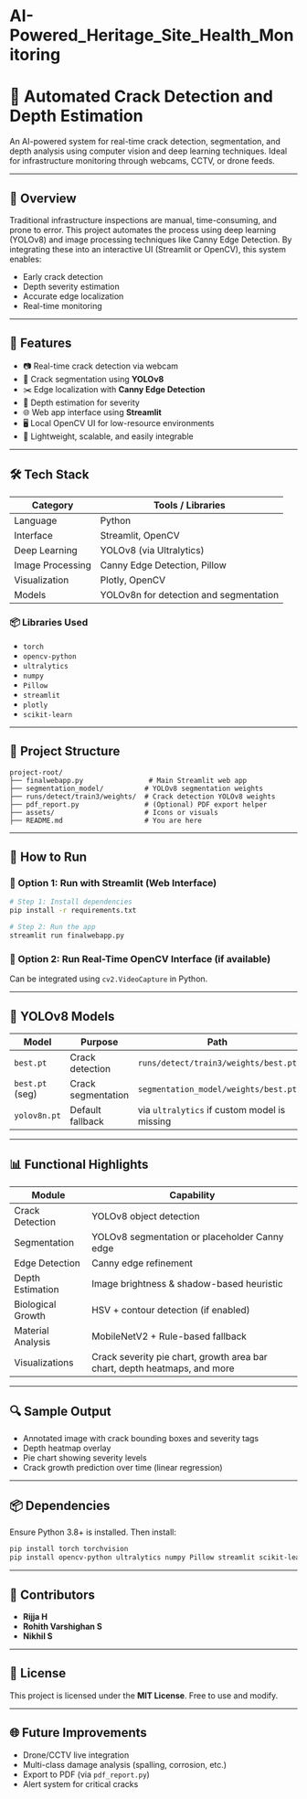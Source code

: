 # AI-Powered_Heritage_Site_Health_Monitoring

# 🚧 Automated Crack Detection and Depth Estimation

An AI-powered system for real-time crack detection, segmentation, and depth analysis using computer vision and deep learning techniques. Ideal for infrastructure monitoring through webcams, CCTV, or drone feeds.

---

## 📖 Overview

Traditional infrastructure inspections are manual, time-consuming, and prone to error. This project automates the process using deep learning (YOLOv8) and image processing techniques like Canny Edge Detection. By integrating these into an interactive UI (Streamlit or OpenCV), this system enables:

- Early crack detection
- Depth severity estimation
- Accurate edge localization
- Real-time monitoring

---

## 🚀 Features

- 📷 Real-time crack detection via webcam
- 🧠 Crack segmentation using **YOLOv8**
- ✂️ Edge localization with **Canny Edge Detection**
- 📏 Depth estimation for severity
- 🌐 Web app interface using **Streamlit**
- 🖥️ Local OpenCV UI for low-resource environments
- 🔋 Lightweight, scalable, and easily integrable

---

## 🛠️ Tech Stack

| Category        | Tools / Libraries                       |
|----------------|------------------------------------------|
| Language        | Python                                   |
| Interface       | Streamlit, OpenCV                        |
| Deep Learning   | YOLOv8 (via Ultralytics)                 |
| Image Processing| Canny Edge Detection, Pillow             |
| Visualization   | Plotly, OpenCV                           |
| Models          | YOLOv8n for detection and segmentation   |

### 📦 Libraries Used

- `torch`
- `opencv-python`
- `ultralytics`
- `numpy`
- `Pillow`
- `streamlit`
- `plotly`
- `scikit-learn`

---

## 📁 Project Structure

```
project-root/
├── finalwebapp.py                # Main Streamlit web app
├── segmentation_model/          # YOLOv8 segmentation weights
├── runs/detect/train3/weights/  # Crack detection YOLOv8 weights
├── pdf_report.py                # (Optional) PDF export helper
├── assets/                      # Icons or visuals
├── README.md                    # You are here
```

---

## 🧪 How to Run

### 🔸 Option 1: Run with Streamlit (Web Interface)

```bash
# Step 1: Install dependencies
pip install -r requirements.txt

# Step 2: Run the app
streamlit run finalwebapp.py
```

### 🔸 Option 2: Run Real-Time OpenCV Interface (if available)

Can be integrated using `cv2.VideoCapture` in Python.

---

## 🧠 YOLOv8 Models

| Model           | Purpose             | Path                               |
|----------------|---------------------|------------------------------------|
| `best.pt`       | Crack detection      | `runs/detect/train3/weights/best.pt` |
| `best.pt` (seg) | Crack segmentation   | `segmentation_model/weights/best.pt` |
| `yolov8n.pt`    | Default fallback     | via `ultralytics` if custom model is missing |

---

## 📊 Functional Highlights

| Module              | Capability |
|---------------------|-----------|
| Crack Detection     | YOLOv8 object detection |
| Segmentation        | YOLOv8 segmentation or placeholder Canny edge |
| Edge Detection      | Canny edge refinement |
| Depth Estimation    | Image brightness & shadow-based heuristic |
| Biological Growth   | HSV + contour detection (if enabled) |
| Material Analysis   | MobileNetV2 + Rule-based fallback |
| Visualizations      | Crack severity pie chart, growth area bar chart, depth heatmaps, and more |

---

## 🔍 Sample Output

- Annotated image with crack bounding boxes and severity tags
- Depth heatmap overlay
- Pie chart showing severity levels
- Crack growth prediction over time (linear regression)

---

## 📦 Dependencies

Ensure Python 3.8+ is installed. Then install:

```bash
pip install torch torchvision
pip install opencv-python ultralytics numpy Pillow streamlit scikit-learn plotly
```

---

## 👥 Contributors

- **Rijja H**
- **Rohith Varshighan S**
- **Nikhil S**

---

## 📜 License

This project is licensed under the **MIT License**. Free to use and modify.

---

## 🌐 Future Improvements

- Drone/CCTV live integration
- Multi-class damage analysis (spalling, corrosion, etc.)
- Export to PDF (via `pdf_report.py`)
- Alert system for critical cracks
